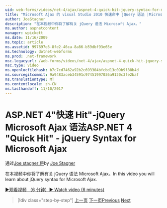```yaml
---
uid: web-forms/videos/net-4/ajax/aspnet-4-quick-hit-jquery-syntax-for-microsoft-ajax
title: "Microsoft Ajax 的 visual Studio 2010 快速命中 jQuery 语法 |Microsoft 文档"
author: JoeStagner
description: "在本视频中你将了解有关 jQuery 语法 Microsoft Ajax。"
ms.author: aspnetcontent
manager: wpickett
ms.date: 11/16/2009
ms.topic: article
ms.assetid: 997897e3-8fe2-46ca-8a86-b59dbf93e65e
ms.technology: dotnet-webforms
ms.prod: .net-framework
msc.legacyurl: /web-forms/videos/net-4/ajax/aspnet-4-quick-hit-jquery-syntax-for-microsoft-ajax
msc.type: video
ms.openlocfilehash: b7c7cd7462a92b2c693304bfcbd13c09b9f88b4d
ms.sourcegitcommit: 9a9483aceb34591c97451997036a9120c3fe2baf
ms.translationtype: MT
ms.contentlocale: zh-CN
ms.lasthandoff: 11/10/2017
---
```

<a name="aspnet-4-quick-hit---jquery-syntax-for-microsoft-ajax"></a><span data-ttu-id="fef2f-103">ASP.NET 4"快速 Hit"-jQuery Microsoft Ajax 语法</span><span class="sxs-lookup"><span data-stu-id="fef2f-103">ASP.NET 4 "Quick Hit" - jQuery Syntax for Microsoft Ajax</span></span>
====================
<span data-ttu-id="fef2f-104">通过[Joe stagner 将](https://github.com/JoeStagner)</span><span class="sxs-lookup"><span data-stu-id="fef2f-104">by [Joe Stagner](https://github.com/JoeStagner)</span></span>

<span data-ttu-id="fef2f-105">在本视频中你将了解有关 jQuery 语法 Microsoft Ajax。</span><span class="sxs-lookup"><span data-stu-id="fef2f-105">In this video you will learn about jQuery syntax for Microsoft Ajax.</span></span> 

[<span data-ttu-id="fef2f-106">&#9654;观看视频 （6 分钟）</span><span class="sxs-lookup"><span data-stu-id="fef2f-106">&#9654; Watch video (6 minutes)</span></span>](https://channel9.msdn.com/Blogs/ASP-NET-Site-Videos/aspnet-4-quick-hit-jquery-syntax-for-microsoft-ajax)

>[!div class="step-by-step"]
<span data-ttu-id="fef2f-107">[上一页](aspnet-4-quick-hit-the-scriptloader.md)
[下一页](aspnet-4-quick-hit-ajax-data-templates.md)</span><span class="sxs-lookup"><span data-stu-id="fef2f-107">[Previous](aspnet-4-quick-hit-the-scriptloader.md)
[Next](aspnet-4-quick-hit-ajax-data-templates.md)</span></span>
